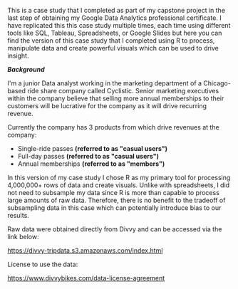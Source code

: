 This is a case study that I completed as part of my capstone project in the last step of obtaining my Google Data Analytics professional certificate. I have replicated this this case study multiple times, each time using different tools like SQL, Tableau, Spreadsheets, or Google Slides but here you can find the version of this case study that I completed using R to process, manipulate data and create powerful visuals which can be used to drive insight. 

***Background*** 

I'm a junior Data analyst working in the marketing department of a Chicago-based ride share company called Cyclistic. Senior marketing executives within the company believe that selling more annual memberships to their customers will be lucrative for the company as it will drive recurring revenue. 

Currently the company has 3 products from which drive revenues at the company:
* Single-ride passes **(referred to as "casual users")**
* Full-day passes **(referred to as "casual users")**
* Annual memberships **(referred to as "members")**

In this version of my case study I chose R as my primary tool for processing 4,000,000+ rows of data and create visuals. Unlike with spreadsheets, I did not need to subsample my data since R is more than capable to process large amounts of raw data. Therefore, there is no benefit to the tradeoff of subsampling data in this case which can potentially introduce bias to our results. 

Raw data were obtained directly from Divvy and can be accessed via the link below:

https://divvy-tripdata.s3.amazonaws.com/index.html

License to use the data:

https://www.divvybikes.com/data-license-agreement





